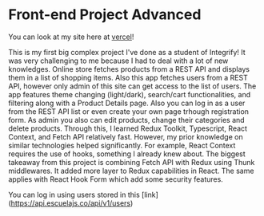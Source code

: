 # Front-end Project Advanced

You can look at my site here at [vercel](https://shopping-site-six.vercel.app/)!

This is my first big complex project I've done as a student of Integrify! It was very challenging to me because I had to deal with a lot of new knowledges.
Online store fetches products from a REST API and displays them in a list of shopping items. Also this app fetches users from a REST API, however only admin of this site can get access to the list of users. The app features theme changing (light/dark), search/cart functionalities, and filtering along with a Product Details page. Also you can log in as a user from the REST API list or even create your own page trhough registration form. As admin you also can edit products, change their categories and delete products. Through this, I learned Redux Toolkit, Typescript, React Context, and Fetch API relatively fast. However, my prior knowledge on similar technologies helped significantly. For example, React Context requires the use of hooks, something I already knew about. The biggest takeaway from this project is combining Fetch API with Redux using Thunk middlewares. It added more layer to Redux capabilities in React. The same applies with React Hook Form which add some security features.

You can log in using users stored in this [link] (https://api.escuelajs.co/api/v1/users)
